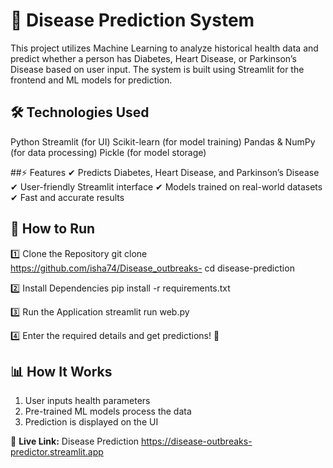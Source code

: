# 🏥 Disease Prediction System
This project utilizes Machine Learning to analyze historical health data and predict whether a person has Diabetes, Heart Disease, or Parkinson’s Disease based on user input. The system is built using Streamlit for the frontend and ML models for prediction.

## 🛠️ Technologies Used
Python 
Streamlit (for UI)
Scikit-learn (for model training)
Pandas & NumPy (for data processing)
Pickle (for model storage)

##⚡ Features
✔ Predicts Diabetes, Heart Disease, and Parkinson’s Disease
✔ User-friendly Streamlit interface
✔ Models trained on real-world datasets
✔ Fast and accurate results

## 🚀 How to Run

1️⃣ Clone the Repository
git clone https://github.com/isha74/Disease_outbreaks-
cd disease-prediction

2️⃣ Install Dependencies
pip install -r requirements.txt

3️⃣ Run the Application
streamlit run web.py

4️⃣ Enter the required details and get predictions! 🎯

## 📊 How It Works
1. User inputs health parameters
2. Pre-trained ML models process the data
3. Prediction is displayed on the UI

🚀 **Live Link:** Disease Prediction
https://disease-outbreaks-predictor.streamlit.app
